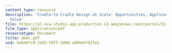 ```yaml
---
content_type: resource
description: 'Cradle-to-Cradle Design at Scale: Opportunities, Applications and Business
  Value'
file: https://ol-ocw-studio-app-production.s3.amazonaws.com/courses/15-974-leadership-lab-spring-2003/beb407c02e55f0ff2d69a084e6f62fe1_mbdc.pdf
file_type: application/pdf
resourcetype: Document
title: mbdc.pdf
uid: beb407c0-2e55-f0ff-2d69-a084e6f62fe1
---
```

